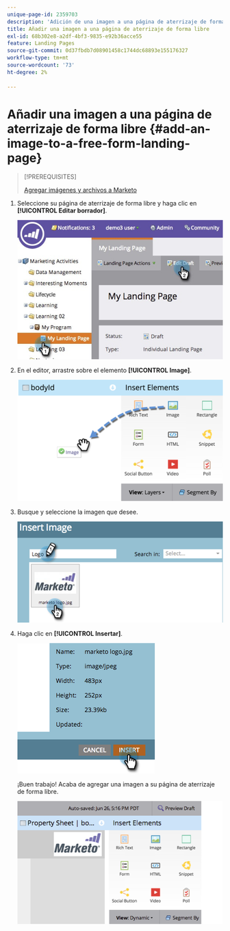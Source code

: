 ```yaml
---
unique-page-id: 2359703
description: 'Adición de una imagen a una página de aterrizaje de forma libre: documentos de Marketo, documentación del producto'
title: Añadir una imagen a una página de aterrizaje de forma libre
exl-id: 68b302e8-a2df-4bf3-9835-e92b36acce55
feature: Landing Pages
source-git-commit: 0d37fbdb7d08901458c1744dc68893e155176327
workflow-type: tm+mt
source-wordcount: '73'
ht-degree: 2%

---
```


# Añadir una imagen a una página de aterrizaje de forma libre {#add-an-image-to-a-free-form-landing-page}

>[!PREREQUISITES]
>
>[Agregar imágenes y archivos a Marketo](/help/marketo/product-docs/demand-generation/images-and-files/add-images-and-files-to-marketo.md)

1. Seleccione su página de aterrizaje de forma libre y haga clic en **[!UICONTROL Editar borrador]**.

   ![](assets/landingpageeditdraft.jpg)

1. En el editor, arrastre sobre el elemento **[!UICONTROL Image]**.

   ![](assets/image2015-5-21-15-3a38-3a58.png)

1. Busque y seleccione la imagen que desee.

   ![](assets/image2014-9-16-14-3a35-3a59.png)

1. Haga clic en **[!UICONTROL Insertar]**.

   ![](assets/image2014-9-16-15-3a3-3a48.png)

   ¡Buen trabajo! Acaba de agregar una imagen a su página de aterrizaje de forma libre.

   ![](assets/image2015-5-21-15-3a40-3a11.png)
